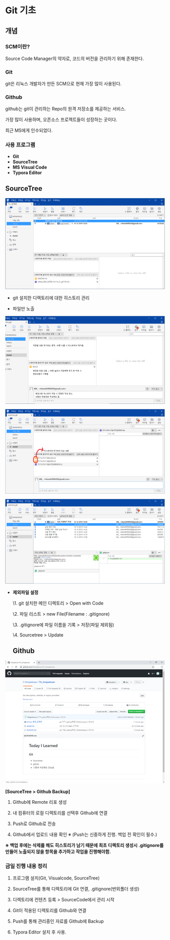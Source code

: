 # Git 기초

## 개념

### SCM이란?

Source Code Manager의 약자로, 코드의 버전을 관리하기 위해 존재한다.

### Git

git은 리눅스 개발자가 만든 SCM으로 현재 가장 많이 사용된다.

### Github

github는 git이 관리하는 Repo의 원격 저장소를 제공하는 서비스.

가장 많이 사용하며, 오픈소스 프로젝트들이 성장하는 곳이다.

최근 MS에게 인수되었다.

### 사용 프로그램

- **Git**
- **SourceTree**
- **MS Visual Code**
- **Typora Editor**

## SourceTree

![image-20191216164819126](191216_01_git기초.assets/image-20191216164819126.png)

- git 설치한 디렉토리에 대한 히스토리 관리 

- 파일만 노출

![img](191216_01_git기초.assets/img.png)

![img](191216_01_git기초.assets/img-1576482579761.png)

![img](191216_01_git기초.assets/img-1576482613572.png)

- **제외파일 설정**

  \1. git 설치한 메인 디렉토리 > Open with Code

  \2. 파일 리스트 > new File(Filename : .gitignore)

  \3. .gitignore에 파일 이름을 기록 > 저장(파일 제외됨)

  \4. Sourcetree > Update

  ## Github

![image-20191216165347525](191216_01_git기초.assets/image-20191216165347525.png)

  **[SourceTree > Github Backup]**

  1. Github에 Remote 리포 생성

  2. 내 컴퓨터의 로컬 디렉토리를 선택후 Github에 연결

  3. Push로 Github로 전송

  4. Github에서 업로드 내용 확인
      ※ (Push는 신중하게 진행. 백업 전 확인이 필수.)

**※ 백업 후에는 삭제를 해도 히스토리가 남기 때문에 최초 디렉토리 생성시 .gitignore를 만들어 노출되지 않을 항목을 추가하고 작업을 진행해야함.**

### 금일 진행 내용 정리

1. 프로그램 설치(Git, Visualcode, SourceTree)

2. SourceTree를 통해 디렉토리에 Git 연결, .gitignore(번외폴더 생성)

3. 디렉토리에 컨텐츠 등록 > SourceCode에서 관리 시작

4. Git이 적용된 디렉토리를 Github와 연결﻿

5. Push를 통해 관리중인 자료를 Github에 Backup

6. Typora Editor 설치 후 사용.